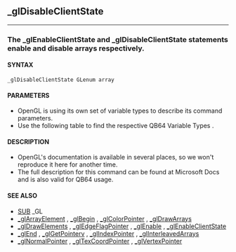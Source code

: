 ## _glDisableClientState
---

### The _glEnableClientState and _glDisableClientState statements enable and disable arrays respectively.

#### SYNTAX

`_glDisableClientState GLenum array`

#### PARAMETERS
* OpenGL is using its own set of variable types to describe its command parameters.
* Use the following table to find the respective QB64 Variable Types .


#### DESCRIPTION
* OpenGL's documentation is available in several places, so we won't reproduce it here for another time.
* The full description for this command can be found at Microsoft Docs and is also valid for QB64 usage.


#### SEE ALSO
* [SUB](./SUB.md) _GL
* [_glArrayElement](./_glArrayElement.md) , [_glBegin](./_glBegin.md) , [_glColorPointer](./_glColorPointer.md) , [_glDrawArrays](./_glDrawArrays.md)
* [_glDrawElements](./_glDrawElements.md) , [_glEdgeFlagPointer](./_glEdgeFlagPointer.md) , [_glEnable](./_glEnable.md) , [_glEnableClientState](./_glEnableClientState.md)
* [_glEnd](./_glEnd.md) , [_glGetPointerv](./_glGetPointerv.md) , [_glIndexPointer](./_glIndexPointer.md) , [_glInterleavedArrays](./_glInterleavedArrays.md)
* [_glNormalPointer](./_glNormalPointer.md) , [_glTexCoordPointer](./_glTexCoordPointer.md) , [_glVertexPointer](./_glVertexPointer.md)
